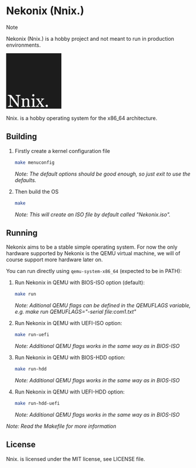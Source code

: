 # Nekonix (Nnix.)

> [!NOTE]
> Nekonix (Nnix.) is a hobby project and not meant to run in production environments.

<img src="https://github.com/KevinAlavik/nekonix/blob/main/assets/nnix-dark.png?raw=true" width="150">

Nnix. is a hobby operating system for the x86_64 architecture.

## Building

1. Firstly create a kernel configuration file
    ```sh
    make menuconfig
    ```
    *Note: The default options should be good enough, so just exit to use the defaults.*

2. Then build the OS
    ```sh
    make
    ```
    *Note: This will create an ISO file by default called "Nekonix.iso".*


## Running

Nekonix aims to be a stable simple operating system. For now the only hardware supported by Nekonix is the QEMU virtual machine, we will of course support more hardware later on.

You can run directly using `qemu-system-x86_64` (expected to be in PATH):

1. Run Nekonix in QEMU with BIOS-ISO option (default):
    ```sh
    make run
    ```
    *Note: Aditional QEMU flags can be defined in the QEMUFLAGS variable, e.g. make run QEMUFLAGS="-serial file:com1.txt"*

2. Run Nekonix in QEMU with UEFI-ISO option:
    ```sh
    make run-uefi
    ```
    *Note: Additional QEMU flags works in the same way as in BIOS-ISO*

3. Run Nekonix in QEMU with BIOS-HDD option:
    ```sh
    make run-hdd
    ```
    *Note: Additional QEMU flags works in the same way as in BIOS-ISO*

4. Run Nekonix in QEMU with UEFI-HDD option:
    ```sh
    make run-hdd-uefi
    ```
    *Note: Additional QEMU flags works in the same way as in BIOS-ISO*

*Note: Read the Makefile for more information*

## License

Nnix. is licensed under the MIT license, see LICENSE file.
